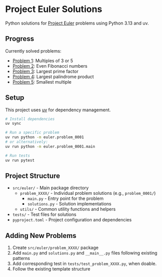 # Project Euler Solutions

Python solutions for [Project Euler](https://projecteuler.net/) problems using Python 3.13 and uv.

## Progress

Currently solved problems:
- [Problem 1](https://projecteuler.net/problem=1): Multiples of 3 or 5
- [Problem 2](https://projecteuler.net/problem=2): Even Fibonacci numbers
- [Problem 3](https://projecteuler.net/problem=3): Largest prime factor
- [Problem 4](https://projecteuler.net/problem=4): Largest palindrome product
- [Problem 5](https://projecteuler.net/problem=5): Smallest multiple

## Setup

This project uses [uv](https://docs.astral.sh/uv/) for dependency management.

```bash
# Install dependencies
uv sync

# Run a specific problem
uv run python -m euler.problem_0001
# or alternatively:
uv run python -m euler.problem_0001.main

# Run tests
uv run pytest
```

## Project Structure

- `src/euler/` - Main package directory
  - `problem_XXXX/` - Individual problem solutions (e.g., `problem_0001/`)
    - `main.py` - Entry point for the problem
    - `solutions.py` - Solution implementations
  - `utils/` - Common utility functions and helpers
- `tests/` - Test files for solutions
- `pyproject.toml` - Project configuration and dependencies

## Adding New Problems

1. Create `src/euler/problem_XXXX/` package
2. Add `main.py` and `solutions.py` and `__main__.py` files following existing patterns
3. Add corresponding test in `tests/test_problem_XXXX.py`, when doable.
4. Follow the existing template structure